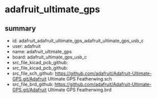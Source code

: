 # adafruit_ultimate_gps
 
## summary 
* id: adafruit_adafruit_ultimate_gps_adafruit_ultimate_gps_usb_c
* user: adafruit
* name: adafruit_ultimate_gps
* board: adafruit_ultimate_gps_usb_c
* src_file_kicad_pcb_github: 
* src_file_kicad_pcb_github: 
* src_file_sch_github: https://github.com/adafruit/Adafruit-Ultimate-GPS.git/Adafruit Ultimate GPS Featherwing.sch
* src_file_brd_github: https://github.com/adafruit/Adafruit-Ultimate-GPS.git/Adafruit Ultimate GPS Featherwing.brd



